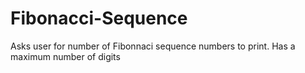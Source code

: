 # Fibonacci-Sequence
Asks user for number of Fibonnaci sequence numbers to print. Has a maximum number of digits
